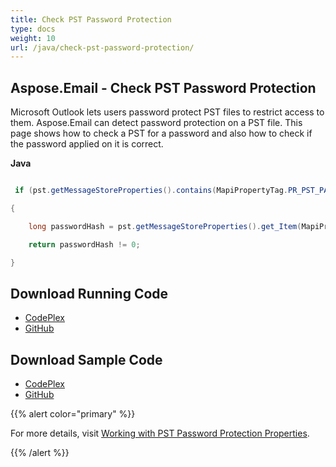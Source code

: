 ```yaml
---
title: Check PST Password Protection
type: docs
weight: 10
url: /java/check-pst-password-protection/
---
```


## **Aspose.Email - Check PST Password Protection**
Microsoft Outlook lets users password protect PST files to restrict access to them. Aspose.Email can detect password protection on a PST file. This page shows how to check a PST for a password and also how to check if the password applied on it is correct.

**Java**

``` java

 if (pst.getMessageStoreProperties().contains(MapiPropertyTag.PR_PST_PASSWORD))

{

    long passwordHash = pst.getMessageStoreProperties().get_Item(MapiPropertyTag.PR_PST_PASSWORD).getLong();

    return passwordHash != 0;

}

```
## **Download Running Code**
- [CodePlex](https://archive.codeplex.com/?p=asposeemailjavaapachepoi)
- [GitHub](https://github.com/aspose-email/Aspose.Email-for-Java/releases/tag/Aspose.Email_Java_for_Apache_POI-v1.0.0)
## **Download Sample Code**
- [CodePlex](https://archive.codeplex.com/?p=asposeemailjavaapachepoi#src/main/java/com/aspose/email/examples/asposefeatures/outlookstorage/checkprotection/AsposeCheckProtection.java)
- [GitHub](https://github.com/aspose-email/Aspose.Email-for-Java/blob/master/Plugins/Aspose_Email_for_Apache_POI/src/main/java/com/aspose/email/examples/asposefeatures/outlookstorage/checkprotection/AsposeCheckProtection.java)

{{% alert color="primary" %}} 

For more details, visit [Working with PST Password Protection Properties](/email/java/working-with-calendar-items-in-pst-file/).

{{% /alert %}}
